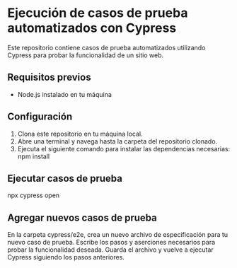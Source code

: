 # Ejecución de casos de prueba automatizados con Cypress

Este repositorio contiene casos de prueba automatizados utilizando Cypress para probar la funcionalidad de un sitio web.

## Requisitos previos
- Node.js instalado en tu máquina

## Configuración
1. Clona este repositorio en tu máquina local.
2. Abre una terminal y navega hasta la carpeta del repositorio clonado.
3. Ejecuta el siguiente comando para instalar las dependencias necesarias:
   npm install

## Ejecutar casos de prueba
npx cypress open


## Agregar nuevos casos de prueba
En la carpeta cypress/e2e, crea un nuevo archivo de especificación para tu nuevo caso de prueba.
Escribe los pasos y aserciones necesarios para probar la funcionalidad deseada.
Guarda el archivo y vuelve a ejecutar Cypress siguiendo los pasos anteriores.